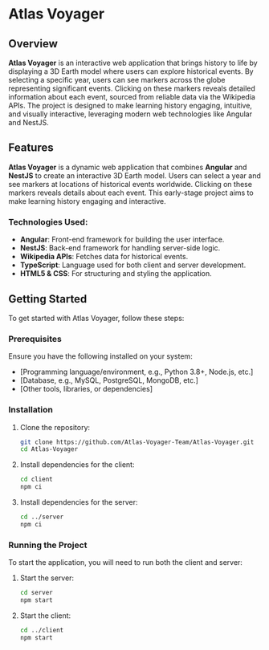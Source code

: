 # Atlas Voyager

## Overview

**Atlas Voyager** is an interactive web application that brings history to life by displaying a 3D Earth model where users can explore historical events. By selecting a specific year, users can see markers across the globe representing significant events. Clicking on these markers reveals detailed information about each event, sourced from reliable data via the Wikipedia APIs. The project is designed to make learning history engaging, intuitive, and visually interactive, leveraging modern web technologies like Angular and NestJS.

## Features
**Atlas Voyager** is a dynamic web application that combines **Angular** and **NestJS** to create an interactive 3D Earth model. Users can select a year and see markers at locations of historical events worldwide. Clicking on these markers reveals details about each event. This early-stage project aims to make learning history engaging and interactive.

### Technologies Used:
- **Angular**: Front-end framework for building the user interface.
- **NestJS**: Back-end framework for handling server-side logic.
- **Wikipedia APIs**: Fetches data for historical events.
- **TypeScript**: Language used for both client and server development.
- **HTML5 & CSS**: For structuring and styling the application.

## Getting Started

To get started with Atlas Voyager, follow these steps:

### Prerequisites

Ensure you have the following installed on your system:
- [Programming language/environment, e.g., Python 3.8+, Node.js, etc.]
- [Database, e.g., MySQL, PostgreSQL, MongoDB, etc.]
- [Other tools, libraries, or dependencies]

### Installation

1. Clone the repository:
    ```bash
    git clone https://github.com/Atlas-Voyager-Team/Atlas-Voyager.git
    cd Atlas-Voyager
    ```

2. Install dependencies for the client:
    ```bash
    cd client
    npm ci
    ```

3. Install dependencies for the server:
    ```bash
    cd ../server
    npm ci
    ```

### Running the Project

To start the application, you will need to run both the client and server:

1. Start the server:
    ```bash
    cd server
    npm start
    ```

2. Start the client:
    ```bash
    cd ../client
    npm start
    ```

